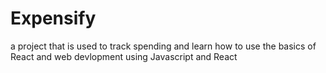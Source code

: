 # Expensify
a project that is used to track spending and learn how to use the basics of React and 
web devlopment using Javascript and React